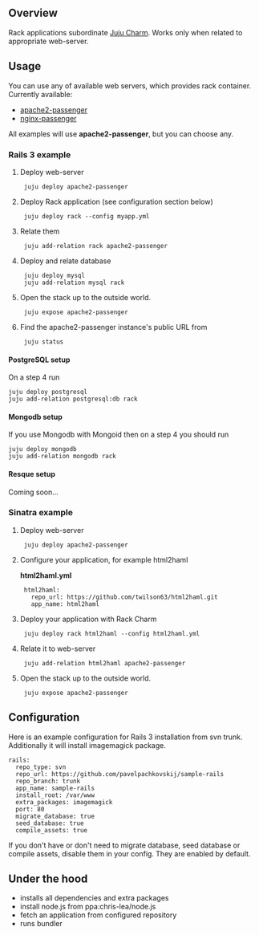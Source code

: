 ## Overview

Rack applications subordinate [Juju Charm](http://jujucharms.com/). Works only when related to appropriate web-server.

## Usage

You can use any of available web servers, which provides rack container. Currently available:

- [apache2-passenger](http://jujucharms.com/charms/precise/apache2-passenger)
- [nginx-passenger](http://jujucharms.com/charms/precise/nginx-passenger)

All examples will use **apache2-passenger**, but you can choose any.

### Rails 3 example

1. Deploy web-server

        juju deploy apache2-passenger

2. Deploy Rack application (see configuration section below)

        juju deploy rack --config myapp.yml

3. Relate them

        juju add-relation rack apache2-passenger

4. Deploy and relate database

        juju deploy mysql
        juju add-relation mysql rack

5. Open the stack up to the outside world.

        juju expose apache2-passenger

6. Find the apache2-passenger instance's public URL from

        juju status

#### PostgreSQL setup

On a step 4 run

    juju deploy postgresql
    juju add-relation postgresql:db rack

#### Mongodb setup

If you use Mongodb with Mongoid then on a step 4 you should run

    juju deploy mongodb
    juju add-relation mongodb rack

#### Resque setup

Coming soon...

### Sinatra example

1. Deploy web-server

        juju deploy apache2-passenger

2. Configure your application, for example html2haml

    **html2haml.yml**

        html2haml:
          repo_url: https://github.com/twilson63/html2haml.git
          app_name: html2haml

3. Deploy your application with Rack Charm

        juju deploy rack html2haml --config html2haml.yml

4. Relate it to web-server

        juju add-relation html2haml apache2-passenger

5. Open the stack up to the outside world.

        juju expose apache2-passenger

## Configuration

Here is an example configuration for Rails 3 installation from svn trunk. Additionally it will install imagemagick package.

    rails:
      repo_type: svn
      repo_url: https://github.com/pavelpachkovskij/sample-rails
      repo_branch: trunk
      app_name: sample-rails
      install_root: /var/www
      extra_packages: imagemagick
      port: 80
      migrate_database: true
      seed_database: true
      compile_assets: true

If you don't have or don't need to migrate database, seed database or compile assets, disable them in your config. They are enabled by default.

## Under the hood

- installs all dependencies and extra packages
- install node.js from ppa:chris-lea/node.js
- fetch an application from configured repository
- runs bundler
